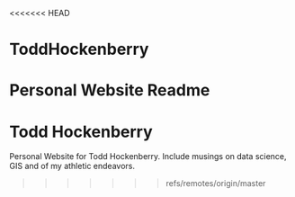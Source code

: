<<<<<<< HEAD
# ToddHockenberry
Personal Website Readme
=======
# Todd Hockenberry
Personal Website for Todd Hockenberry. Include musings on data science, GIS and of my athletic endeavors.
>>>>>>> refs/remotes/origin/master
